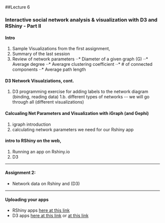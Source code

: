 ##Lecture 6


### Interactive social network analysis & visualization with D3 and RShiny - Part II

#### Intro

1. Sample Visualizations from the first assignment, 
2. Summary of the last session
2. Review of network parameters
 ⋅⋅* Diameter of a given graph (G)
 ⋅⋅* Average degree
 ⋅⋅* Averagre clustering coefficient
 ⋅⋅* # of connected components
 ⋅⋅* Average path length 


#### D3 Network Visualziations, cont.
1. D3 programming exercise for adding labels to the network diagram (binding, reading data)
1.b. different types of networks -- we will go through all  (different visualizations)


#### Calcualing Net Parameters and Visualization with iGraph (and Gephi)

1. igraph introduction 
2. calculating network parameters we need for our Rshiny app


#### intro to RShiny on the web, 

1. Running an app on Rshiny.io
2. D3


---

#### Assignment 2: 

* Network data on Rshiny and (D3)




----
#### Uploading your apps

* RShiny apps [here at this link](http://www.shinyapps.io/)
* D3 apps [here at this link](http://code.runnable.com/new) or [at this link](https://vida.io/home/documents/new)
